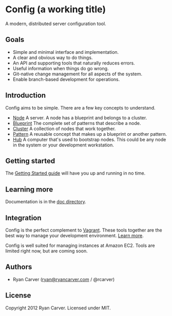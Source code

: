 # Config (a working title)

A modern, distributed server configuration tool.

## Goals

  * Simple and minimal interface and implementation.
  * A clear and obvious way to do things.
  * An API and supporting tools that naturally reduces errors.
  * Useful information when things do go wrong.
  * Git-native change management for all aspects of the system.
  * Enable branch-based development for operations.

## Introduction

Config aims to be simple. There are a few key concepts to understand.

  * [Node](config/tree/master/doc/NODES.md) A server. A node has a
    blueprint and belongs to a cluster.
  * [Blueprint](config/tree/master/doc/BLUEPRINTS.md) The complete set
    of patterns that describe a node.
  * [Cluster](config/tree/master/doc/CLUSTERS.md) A collection of nodes
    that work together.
  * [Pattern](config/tree/master/doc/PATTERNS.md) A reusable concept
    that makes up a blueprint or another pattern.
  * [Hub](config/tree/master/doc/HUB.md) A computer that's used to
    bootstrap nodes. This could be any node in the system or your
    development workstation.

## Getting started

The [Getting Started guide](config/tree/master/doc/GETTING_STARTED.md)
will have you up and running in no time.

## Learning more

Documentation is in the [doc directory](config/tree/master/doc).

## Integration

Config is the perfect complement to [Vagrant](http://vagrantup.com/).
These tools together are the best way to manage your development
environment. [Learn more](config/tree/master/doc/VAGRANT.md).

Config is well suited for managing instances at Amazon EC2. Tools are
limited right now, but are coming soon.

## Authors

* Ryan Carver (ryan@ryancarver.com / @rcarver)

## License

Copyright 2012 Ryan Carver. Licensed under MIT.
